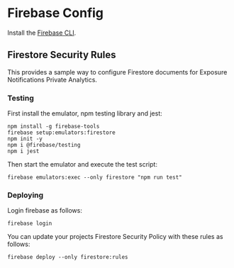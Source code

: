 # Firebase Config

Install the [Firebase CLI](https://firebase.google.com/docs/cli).

## Firestore Security Rules

This provides a sample way to configure Firestore documents for
Exposure Notifications Private Analytics.

### Testing

First install the emulator, npm testing library and jest:

```shell script
npm install -g firebase-tools
firebase setup:emulators:firestore
npm init -y
npm i @firebase/testing
npm i jest
```

Then start the emulator and execute the test script:

```shell script
firebase emulators:exec --only firestore "npm run test"
```

### Deploying

Login firebase as
follows:

```shell script
firebase login
```

You can update your projects Firestore Security Policy with these rules as
follows:

```shell script
firebase deploy --only firestore:rules
```
